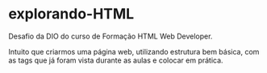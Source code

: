 # explorando-HTML
Desafio da DIO do curso de Formação  HTML Web Developer.

Intuito que criarmos uma página web, utilizando estrutura bem básica, com as tags que já foram vista durante as aulas e colocar em prática.